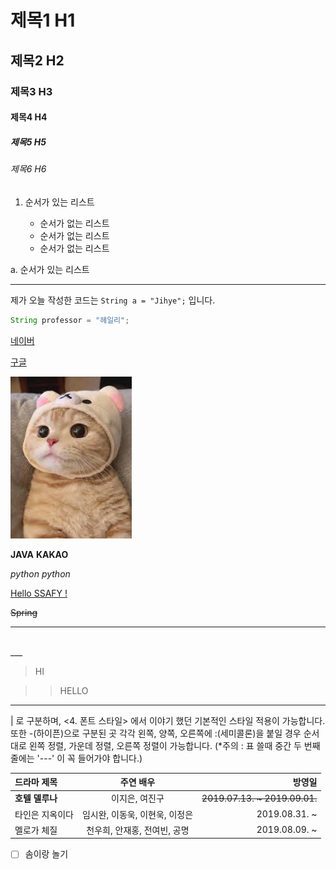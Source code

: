 <!-- Heading -->

# 제목1 H1
## 제목2 H2
### 제목3 H3
#### 제목4 H4
##### 제목5 H5
###### 제목6 H6



<!-- List -->

1. 순서가 있는 리스트

   - 순서가 없는 리스트
   - 순서가 없는 리스트
   * 순서가 없는 리스트

a. 순서가 있는 리스트


___


<!-- Code block -->

제가 오늘 작성한 코드는 `String a = "Jihye";` 입니다.

```java
String professor = "헤일리";
```



<!-- Link -->

[네이버](https://www.naver.com)

[구글](https://www.google.com)



<!-- Image -->

![고양이](./assets/cat.jpg)




<!-- Text emphasis -->

**JAVA**
__KAKAO__

*python*
_python_

<U>Hello SSAFY !</U>

~~Spring~~


<!-- 수평선 -->

---
<br>
___
<br>

<!-- 인용 -->

> HI

>> HELLO

***

<!-- 테이블 -->
| 로 구분하며, <4. 폰트 스타일> 에서 이야기 했던 기본적인 스타일 적용이 가능합니다. 또한 -(하이픈)으로 구분된 곳 각각 왼쪽, 양쪽, 오른쪽에 :(세미콜론)을 붙일 경우 순서대로 왼쪽 정렬, 가운데 정렬, 오른쪽 정렬이 가능합니다.
(*주의 : 표 쓸때 중간 두 번째 줄에는 '---' 이 꼭 들어가야 합니다.)
<br>

| 드라마 제목 | 주연 배우 | 방영일 |
|:----------|:----------:|----------:|
| **호텔 델루나** | 이지은, 여진구 | ~~2019.07.13. ~ 2019.09.01.~~ |
| 타인은 지옥이다 | 임시완, 이동욱, 이현욱, 이정은 | 2019.08.31. ~ |
| 멜로가 체질 | 천우희, 안재홍, 전여빈, 공명 | 2019.08.09. ~ |

- [ ] 솜이랑 놀기 